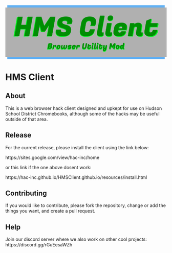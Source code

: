 <div id="logo-header" style="display:grid;place-items:center;">
  <img src="https://raw.githubusercontent.com/Hac-Inc/HMSClient.github.io/master/resources/hmsclientbanner.png">
</div>
<h1>
  HMS Client
</h1>
<h2>
  About
</h2>
<p>
  This is a web browser hack client designed and upkept for use on Hudson School District Chromebooks, although some of the hacks may be useful outside of that area.
</p>
<h2>
  Release
</h2>
<p>
  For the current release, please install the client using the link below:
</p>
<a>
  https://sites.google.com/view/hac-inc/home
</a>
<br>
<p>
  or this link if the one above dosent work:
</p>
<a>
  https://hac-inc.github.io/HMSClient.github.io/resources/install.html
</a>
<br>
<h2>
  Contributing
</h2>
<p>
  If you would like to contribute, please fork the repository, change or add the things you want, and create a pull request.
</p>
<h2>
  Help
</h2>
<p>
  Join our discord server where we also work on other cool projects: https://discord.gg/rGuEesaWZh
</p>
